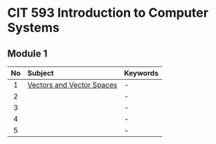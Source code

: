 # CIT 593 Introduction to Computer Systems

## Module 1
|No|Subject|Keywords|
|:-:|:-|:-|
| 1|[Vectors and Vector Spaces]()|- |
| 2|[]()|- |
| 3|[]()|- |
| 4|[]()|- |
| 5|[]()|- |